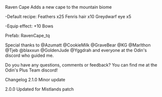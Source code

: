 ﻿Raven Cape
Adds a new cape to the mountain biome

-Default recipe:
Feathers x25
Fenris hair x10
Greydwarf eye x5

-Equip effect:
+10 Bows

Prefab:
RavenCape_tq

Special thanks to @Azumatt @CookieMilk @GraveBear @KG @Marlthon @Tjeb @blaxxun @GoldenJude @Yggdrah and everyone at the Odin's discord who guided me.

Do you have any questions, comments or feedback? You can find me at the Odin's Plus Team discord!

Changelog
2.1.0
Minor update

2.0.0
Updated for Mistlands patch